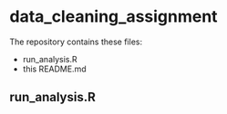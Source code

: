 # data_cleaning_assignment

The repository contains these files:
* run_analysis.R
* this README.md

## run_analysis.R
